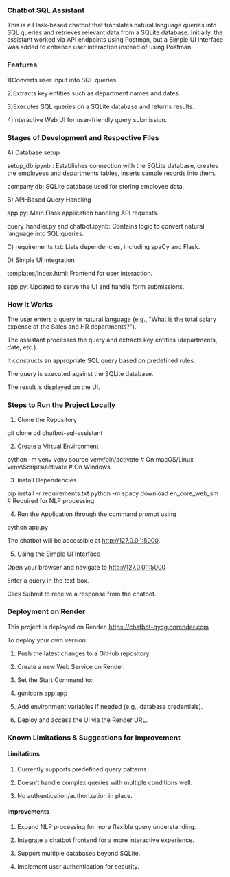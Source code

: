 ### Chatbot SQL Assistant

This is a Flask-based chatbot that translates natural language queries into SQL queries and retrieves relevant data from a SQLite database. Initially, the assistant worked via API endpoints using Postman, but a Simple UI Interface was added to enhance user interaction instead of using Postman.

### Features

1)Converts user input into SQL queries.

2)Extracts key entities such as department names and dates.

3)Executes SQL queries on a SQLite database and returns results.

4)Interactive Web UI for user-friendly query submission.

### Stages of Development and Respective Files

A) Database setup

setup_db.ipynb : Establishes connection with the SQLite database, creates the employees and departments tables, inserts sample records into them.

company.db: SQLite database used for storing employee data.

B) API-Based Query Handling

app.py: Main Flask application handling API requests.

query_handler.py and chatbot.ipynb: Contains logic to convert natural language into SQL queries.

C) requirements.txt: Lists dependencies, including spaCy and Flask.

D) Simple UI Integration

templates/index.html: Frontend for user interaction.

app.py: Updated to serve the UI and handle form submissions.

### How It Works

The user enters a query in natural language (e.g., "What is the total salary expense of the Sales and HR departments?").

The assistant processes the query and extracts key entities (departments, date, etc.).

It constructs an appropriate SQL query based on predefined rules.

The query is executed against the SQLite database.

The result is displayed on the UI.

### Steps to Run the Project Locally

1. Clone the Repository

git clone <repo-url>
cd chatbot-sql-assistant

2. Create a Virtual Environment

python -m venv venv
source venv/bin/activate  # On macOS/Linux
venv\Scripts\activate  # On Windows

3. Install Dependencies

pip install -r requirements.txt
python -m spacy download en_core_web_sm  # Required for NLP processing

4. Run the Application through the command prompt using

python app.py

The chatbot will be accessible at http://127.0.0.1:5000.

5. Using the Simple UI Interface

Open your browser and navigate to http://127.0.0.1:5000

Enter a query in the text box.

Click Submit to receive a response from the chatbot.

### Deployment on Render

This project is deployed on Render. https://chatbot-qycg.onrender.com 

To deploy your own version:

1) Push the latest changes to a GitHub repository.

2) Create a new Web Service on Render.

3) Set the Start Command to:

4) gunicorn app:app

5) Add environment variables if needed (e.g., database credentials).

6) Deploy and access the UI via the Render URL.

### Known Limitations & Suggestions for Improvement

#### Limitations

1) Currently supports predefined query patterns.

2) Doesn't handle complex queries with multiple conditions well.

3) No authentication/authorization in place.

#### Improvements

1) Expand NLP processing for more flexible query understanding.

2) Integrate a chatbot frontend for a more interactive experience.

3) Support multiple databases beyond SQLite.

4) Implement user authentication for security.

